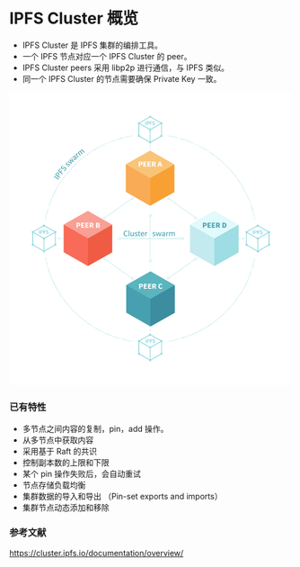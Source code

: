 # IPFS Cluster 概览

- IPFS Cluster 是 IPFS 集群的编排工具。
- 一个 IPFS 节点对应一个 IPFS Cluster 的 peer。
- IPFS Cluster peers 采用 libp2p 进行通信，与 IPFS 类似。
- 同一个 IPFS Cluster 的节点需要确保 Private Key 一致。

![overview](imgs/cluster-overview.png)


### 已有特性

- 多节点之间内容的复制，pin，add 操作。
- 从多节点中获取内容
- 采用基于 Raft 的共识
- 控制副本数的上限和下限
- 某个 pin 操作失败后，会自动重试
- 节点存储负载均衡
- 集群数据的导入和导出 （Pin-set exports and imports）
- 集群节点动态添加和移除

### 参考文献

https://cluster.ipfs.io/documentation/overview/
